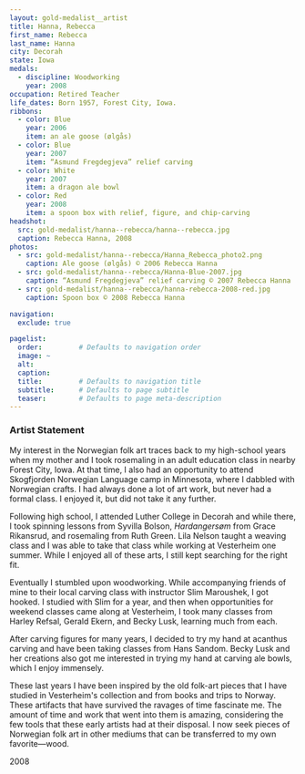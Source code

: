 ```yaml
---
layout: gold-medalist__artist
title: Hanna, Rebecca
first_name: Rebecca
last_name: Hanna
city: Decorah
state: Iowa
medals:
  - discipline: Woodworking
    year: 2008
occupation: Retired Teacher
life_dates: Born 1957, Forest City, Iowa.
ribbons:
  - color: Blue
    year: 2006
    item: an ale goose (ølgås)
  - color: Blue
    year: 2007
    item: “Asmund Fregdegjeva” relief carving
  - color: White
    year: 2007
    item: a dragon ale bowl
  - color: Red
    year: 2008
    item: a spoon box with relief, figure, and chip-carving
headshot:
  src: gold-medalist/hanna--rebecca/hanna--rebecca.jpg
  caption: Rebecca Hanna, 2008
photos:
  - src: gold-medalist/hanna--rebecca/Hanna_Rebecca_photo2.png
    caption: Ale goose (ølgås) © 2006 Rebecca Hanna
  - src: gold-medalist/hanna--rebecca/Hanna-Blue-2007.jpg
    caption: “Asmund Fregdegjeva” relief carving © 2007 Rebecca Hanna
  - src: gold-medalist/hanna--rebecca/hanna-rebecca-2008-red.jpg
    caption: Spoon box © 2008 Rebecca Hanna

navigation:
  exclude: true

pagelist:
  order:         # Defaults to navigation order
  image: ~
  alt:
  caption:
  title:         # Defaults to navigation title
  subtitle:      # Defaults to page subtitle
  teaser:        # Defaults to page meta-description
---
```

### Artist Statement

My interest in the Norwegian folk art traces back to my high-school years when my mother and I took rosemaling in an adult education class in nearby Forest City, Iowa. At that time, I also had an opportunity to attend Skogfjorden Norwegian Language camp in Minnesota, where I dabbled with Norwegian crafts. I had always done a lot of art work, but never had a formal class. I enjoyed it, but did not take it any further.

Following high school, I attended Luther College in Decorah and while there, I took spinning lessons from Syvilla Bolson, _Hardangersøm_ from Grace Rikansrud, and rosemaling from Ruth Green. Lila Nelson taught a weaving class and I was able to take that class while working at Vesterheim one summer. While I enjoyed all of these arts, I still kept searching for the right fit.

Eventually I stumbled upon woodworking. While accompanying friends of mine to their local carving class with instructor Slim Maroushek, I got hooked. I studied with Slim for a year, and then when opportunities for weekend classes came along at Vesterheim, I took many classes from Harley Refsal, Gerald Ekern, and Becky Lusk, learning much from each.

After carving figures for many years, I decided to try my hand at acanthus carving and have been taking classes from Hans Sandom. Becky Lusk and her creations also got me interested in trying my hand at carving ale bowls, which I enjoy immensely.

These last years I have been inspired by the old folk-art pieces that I have studied in Vesterheim's collection and from books and trips to Norway. These artifacts that have survived the ravages of time fascinate me. The amount of time and work that went into them is amazing, considering the few tools that these early artists had at their disposal. I now seek pieces of Norwegian folk art in other mediums that can be transferred to my own favorite—wood.

2008